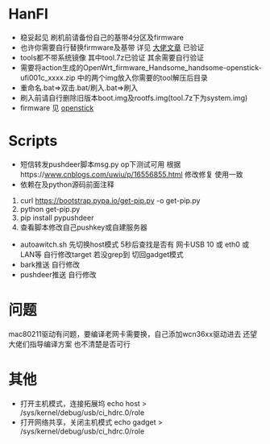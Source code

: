 # HanFI
* 稳妥起见 刷机前请备份自己的基带4分区及firmware
* 也许你需要自行替换firmware及基带 详见 [大佬文章](https://www.coolapk.com/feed/38895153) 已验证
* tools都不带系统镜像 其中tool.7z已验证 其余需要自行验证 
* 需要将action生成的OpenWrt_firmware_Handsome_handsome-openstick-ufi001c_xxxx.zip 中的两个img放入你需要的tool解压后目录
* 重命名.bat=>双击.bat/刷入.bat=>刷入 
* 刷入前请自行删除旧版本boot.img及rootfs.img(tool.7z下为system.img)
* firmware 见 [openstick](https://github.com/OpenStick/OpenStick/releases)
# Scripts
* 短信转发pushdeer脚本msg.py op下测试可用 根据https://www.cnblogs.com/uwiu/p/16556855.html 修改修复 使用一致
* 依赖在及python源码前面注释
1. curl https://bootstrap.pypa.io/get-pip.py -o get-pip.py
2. python get-pip.py
3. pip install pypushdeer
4. 查看脚本修改自己pushkey或自建服务器
* autoawitch.sh 先切换host模式 5秒后查找是否有 网卡USB 10 或 eth0 或 LAN等 自行修改target 若没grep到 切回gadget模式
* bark推送 自行修改
* pushdeer推送 自行修改
# 问题 
mac80211驱动有问题，要编译老网卡需要换，自己添加wcn36xx驱动进去 
还望大佬们指导编译方案 也不清楚是否可行

# 其他
* 打开主机模式，连接拓展坞 echo host > /sys/kernel/debug/usb/ci_hdrc.0/role
* 打开网络共享，关闭主机模式 echo gadget > /sys/kernel/debug/usb/ci_hdrc.0/role
